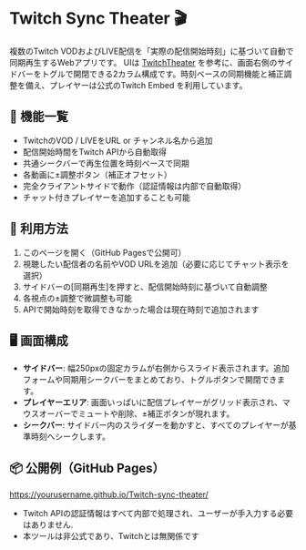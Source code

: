 # Twitch Sync Theater 🎬

複数のTwitch VODおよびLIVE配信を「実際の配信開始時刻」に基づいて自動で同期再生するWebアプリです。
UIは [TwitchTheater](https://twitchtheater.tv/) を参考に、画面右側のサイドバーをトグルで開閉できる2カラム構成です。時刻ベースの同期機能と補正調整を備え、プレイヤーは公式のTwitch Embed を利用しています。

## 🔧 機能一覧

- TwitchのVOD / LIVEをURL or チャンネル名から追加
- 配信開始時間をTwitch APIから自動取得
- 共通シークバーで再生位置を時刻ベースで同期
- 各動画に±調整ボタン（補正オフセット）
- 完全クライアントサイドで動作（認証情報は内部で自動取得）
- チャット付きプレイヤーを追加することも可能

## 🚀 利用方法

1. このページを開く（GitHub Pagesで公開可）
2. 視聴したい配信者の名前やVOD URLを追加（必要に応じてチャット表示を選択）
3. サイドバーの[同期再生]を押すと、配信開始時刻に基づいて自動調整
4. 各視点の±調整で微調整も可能
5. APIで開始時刻を取得できなかった場合は現在時刻で追加されます

## 🖥 画面構成

- **サイドバー**: 幅250pxの固定カラムが右側からスライド表示されます。追加フォームや同期用シークバーをまとめており、トグルボタンで開閉できます。
- **プレイヤーエリア**: 画面いっぱいに配信プレイヤーがグリッド表示され、マウスオーバーでミュートや削除、±補正ボタンが現れます。
- **シークバー**: サイドバー内のスライダーを動かすと、すべてのプレイヤーが基準時刻へシークします。

## 📦 公開例（GitHub Pages）
https://yourusername.github.io/Twitch-sync-theater/

- Twitch APIの認証情報はすべて内部で処理され、ユーザーが手入力する必要はありません.
- 本ツールは非公式であり、Twitchとは無関係です
